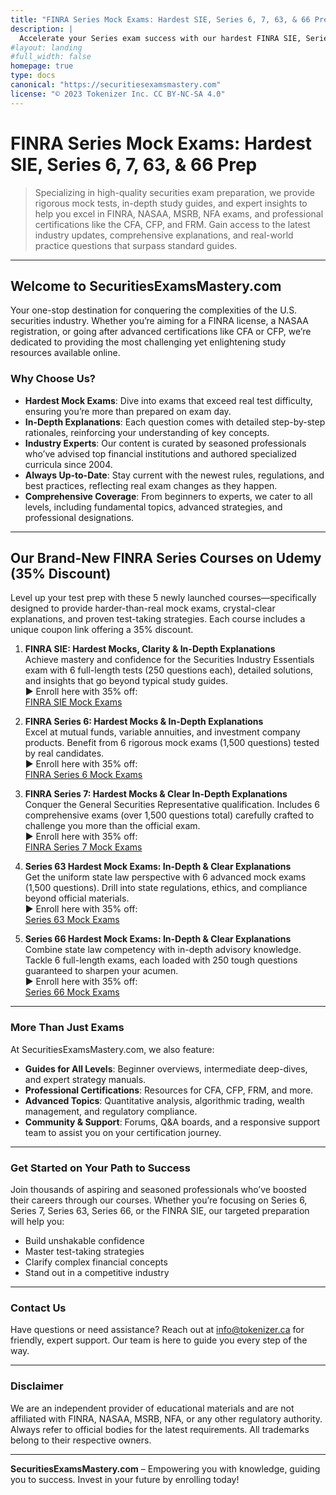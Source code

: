 ```yaml
---
title: "FINRA Series Mock Exams: Hardest SIE, Series 6, 7, 63, & 66 Prep"
description: |
  Accelerate your Series exam success with our hardest FINRA SIE, Series 7, Series 6, Series 63, and Series 66 mock exams. Gain clarity, confidence, and mastery for your securities certifications.
#layout: landing
#full_width: false
homepage: true
type: docs
canonical: "https://securitiesexamsmastery.com"
license: "© 2023 Tokenizer Inc. CC BY-NC-SA 4.0"
---
```



# FINRA Series Mock Exams: Hardest SIE, Series 6, 7, 63, & 66 Prep

> Specializing in high-quality securities exam preparation, we provide rigorous mock tests, in-depth study guides, and expert insights to help you excel in FINRA, NASAA, MSRB, NFA exams, and professional certifications like the CFA, CFP, and FRM. Gain access to the latest industry updates, comprehensive explanations, and real-world practice questions that surpass standard guides.

---

## Welcome to SecuritiesExamsMastery.com

Your one-stop destination for conquering the complexities of the U.S. securities industry. Whether you’re aiming for a FINRA license, a NASAA registration, or going after advanced certifications like CFA or CFP, we’re dedicated to providing the most challenging yet enlightening study resources available online.

### Why Choose Us?

- **Hardest Mock Exams**: Dive into exams that exceed real test difficulty, ensuring you’re more than prepared on exam day.  
- **In-Depth Explanations**: Each question comes with detailed step-by-step rationales, reinforcing your understanding of key concepts.  
- **Industry Experts**: Our content is curated by seasoned professionals who’ve advised top financial institutions and authored specialized curricula since 2004.  
- **Always Up-to-Date**: Stay current with the newest rules, regulations, and best practices, reflecting real exam changes as they happen.  
- **Comprehensive Coverage**: From beginners to experts, we cater to all levels, including fundamental topics, advanced strategies, and professional designations.

---

## Our Brand-New FINRA Series Courses on Udemy (35% Discount)

Level up your test prep with these 5 newly launched courses—specifically designed to provide harder-than-real mock exams, crystal-clear explanations, and proven test-taking strategies. Each course includes a unique coupon link offering a 35% discount.

1. **FINRA SIE: Hardest Mocks, Clarity & In-Depth Explanations**  
   Achieve mastery and confidence for the Securities Industry Essentials exam with 6 full-length tests (250 questions each), detailed solutions, and insights that go beyond typical study guides.  
   ► Enroll here with 35% off:  
   [FINRA SIE Mock Exams](https://www.udemy.com/course/finra-sie-mock-exams/?couponCode=07F719390F38DB12E43B)

2. **FINRA Series 6: Hardest Mocks & In-Depth Explanations**  
   Excel at mutual funds, variable annuities, and investment company products. Benefit from 6 rigorous mock exams (1,500 questions) tested by real candidates.  
   ► Enroll here with 35% off:  
   [FINRA Series 6 Mock Exams](https://www.udemy.com/course/finra-series-6-mock-exams/?couponCode=SERIES-6-DISCOUNT)

3. **FINRA Series 7: Hardest Mocks & Clear In-Depth Explanations**  
   Conquer the General Securities Representative qualification. Includes 6 comprehensive exams (over 1,500 questions total) carefully crafted to challenge you more than the official exam.  
   ► Enroll here with 35% off:  
   [FINRA Series 7 Mock Exams](https://www.udemy.com/course/series-7-mock-exams/?couponCode=SERIES-7-DISCOUNT)

4. **Series 63 Hardest Mock Exams: In-Depth & Clear Explanations**  
   Get the uniform state law perspective with 6 advanced mock exams (1,500 questions). Drill into state regulations, ethics, and compliance beyond official materials.  
   ► Enroll here with 35% off:  
   [Series 63 Mock Exams](https://www.udemy.com/course/series-63-mock-exams/?couponCode=SERIES-63-DISCOUNT)

5. **Series 66 Hardest Mock Exams: In-Depth & Clear Explanations**  
   Combine state law competency with in-depth advisory knowledge. Tackle 6 full-length exams, each loaded with 250 tough questions guaranteed to sharpen your acumen.  
   ► Enroll here with 35% off:  
   [Series 66 Mock Exams](https://www.udemy.com/course/series-66-mock-exams/?couponCode=SERIES-66-DISCOUNT)

---

### More Than Just Exams

At SecuritiesExamsMastery.com, we also feature:

- **Guides for All Levels**: Beginner overviews, intermediate deep-dives, and expert strategy manuals.  
- **Professional Certifications**: Resources for CFA, CFP, FRM, and more.  
- **Advanced Topics**: Quantitative analysis, algorithmic trading, wealth management, and regulatory compliance.  
- **Community & Support**: Forums, Q&A boards, and a responsive support team to assist you on your certification journey.

---

### Get Started on Your Path to Success

Join thousands of aspiring and seasoned professionals who’ve boosted their careers through our courses. Whether you’re focusing on Series 6, Series 7, Series 63, Series 66, or the FINRA SIE, our targeted preparation will help you:

- Build unshakable confidence  
- Master test-taking strategies  
- Clarify complex financial concepts  
- Stand out in a competitive industry


---

### Contact Us

Have questions or need assistance? Reach out at [info@tokenizer.ca](mailto:info@tokenizer.ca?subject=SecuritiesExamsMastery.com) for friendly, expert support. Our team is here to guide you every step of the way.

---

### Disclaimer

We are an independent provider of educational materials and are not affiliated with FINRA, NASAA, MSRB, NFA, or any other regulatory authority. Always refer to official bodies for the latest requirements. All trademarks belong to their respective owners.

---

**SecuritiesExamsMastery.com** – Empowering you with knowledge, guiding you to success. Invest in your future by enrolling today!  
